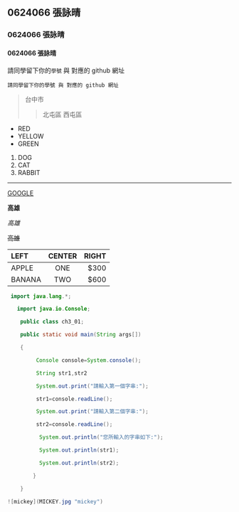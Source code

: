 ## 0624066 張詠晴

### 0624066 張詠晴

#### 0624066 張詠晴

請同學留下你的`學號` 與 對應的 github 網址

```
請同學留下你的學號 與 對應的 github 網址
```

>台中市
>>北屯區
>>西屯區

+ RED
+ YELLOW
+ GREEN

1. DOG
2. CAT
3. RABBIT

***

[GOOGLE](https://www.google.com.tw/)

**高雄**

*高雄*

~~高雄~~

|LEFT|CENTER|RIGHT|
|:---|:----:|---:|
|APPLE|ONE|$300|
|BANANA|TWO|$600|

```JAVA
 import java.lang.*;

   import java.io.Console;

    public class ch3_01;

    public static void main(String args[])

    {

         Console console=System.console();

         String str1,str2

         System.out.print("請輸入第一個字串:");

         str1=console.readLine();

         System.out.print("請輸入第二個字串:");

         str2=console.readLine();

          System.out.println("您所輸入的字串如下:");

          System.out.println(str1);

          System.out.println(str2);

        }

    }

![mickey](MICKEY.jpg "mickey")
